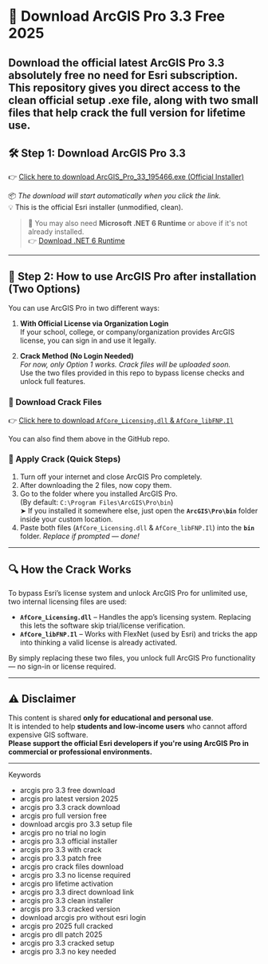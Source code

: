 # 🚀 Download ArcGIS Pro 3.3 Free 2025

Download the official latest **ArcGIS Pro 3.3** absolutely free no need for Esri subscription. This repository gives you direct access to the clean official setup .exe file, along with two small files that help crack the full version for lifetime use.
---

## 🛠️ Step 1: Download ArcGIS Pro 3.3

👉 [Click here to download ArcGIS_Pro_33_195466.exe (Official Installer)](https://scuapplicationstorage.blob.core.windows.net/data/Software/WIN/Esri/ArcGISPro/3.3/ArcGISPro_33_190016.exe)

📦 *The download will start automatically when you click the link.*  
💡 This is the official Esri installer (unmodified, clean).

> 🔗 You may also need **Microsoft .NET 6 Runtime** or above if it's not already installed.  
👉 [Download .NET 6 Runtime](https://dotnet.microsoft.com/en-us/download/dotnet/thank-you/runtime-desktop-6.0.25-windows-x64-installer)

---

## 🧩 Step 2: How to use ArcGIS Pro after installation (Two Options)

You can use ArcGIS Pro in two different ways:

1. **With Official License via Organization Login**  
   If your school, college, or company/organization provides ArcGIS license, you can sign in and use it legally.

2. **Crack Method (No Login Needed)**  
    *For now, only Option 1 works. Crack files will be uploaded soon.* <br>
   Use the two files provided in this repo to bypass license checks and unlock full features.

### 🔽 Download Crack Files

👉 [Click here to download `AfCore_Licensing.dll` & `AfCore_libFNP.Il`](https://your-direct-crack-files-link.com)

You can also find them above in the GitHub repo.
### 🔽 Apply Crack (Quick Steps)

1. Turn off your internet and close ArcGIS Pro completely.
2. After downloading the 2 files, now copy them.
3. Go to the folder where you installed ArcGIS Pro.  
   (By default: `C:\Program Files\ArcGIS\Pro\bin`)  
   ➤ If you installed it somewhere else, just open the **`ArcGIS\Pro\bin`** folder inside your custom location.
4. Paste both files (`AfCore_Licensing.dll` & `AfCore_libFNP.Il`) into the **`bin`** folder.
 *Replace if prompted — done!* 

---

## 🔍 How the Crack Works

To bypass Esri’s license system and unlock ArcGIS Pro for unlimited use, two internal licensing files are used:

- **`AfCore_Licensing.dll`** – Handles the app’s licensing system. Replacing this lets the software skip trial/license verification.
- **`AfCore_libFNP.Il`** – Works with FlexNet (used by Esri) and tricks the app into thinking a valid license is already activated.

By simply replacing these two files, you unlock full ArcGIS Pro functionality — no sign-in or license required.

---

## ⚠️ Disclaimer

This content is shared **only for educational and personal use**.  
It is intended to help **students and low-income users** who cannot afford expensive GIS software.  
**Please support the official Esri developers if you're using ArcGIS Pro in commercial or professional environments.**

---

Keywords
- arcgis pro 3.3 free download  
- arcgis pro latest version 2025  
- arcgis pro 3.3 crack download  
- arcgis pro full version free  
- download arcgis pro 3.3 setup file  
- arcgis pro no trial no login  
- arcgis pro 3.3 official installer  
- arcgis pro 3.3 with crack  
- arcgis pro 3.3 patch free  
- arcgis pro crack files download  
- arcgis pro 3.3 no license required  
- arcgis pro lifetime activation  
- arcgis pro 3.3 direct download link  
- arcgis pro 3.3 clean installer  
- arcgis pro 3.3 cracked version  
- download arcgis pro without esri login  
- arcgis pro 2025 full cracked  
- arcgis pro dll patch 2025  
- arcgis pro 3.3 cracked setup  
- arcgis pro 3.3 no key needed 
